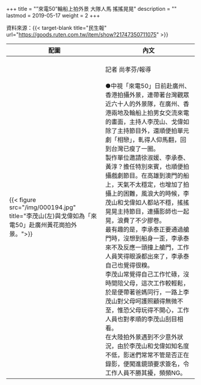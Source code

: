+++
title = "”來電50”輪船上拍外景 大隊人馬 搖搖晃晃"
description = ""
lastmod = 2019-05-17
weight = 2
+++

資料來源：{{< target-blank title="民生報" url="https://goods.ruten.com.tw/item/show?21747350711075" >}}

配圖  | 內文 
--------------|-------
{{< figure src="/img/000194.jpg" title="李茂山(左)與戈偉如為「來電50」赴廣州黃花崗拍外景。">}}|<br>記者 尚孝芬/報導<br><br>●中視「來電50」日前赴廣州、香港拍攝外景，連帶著台灣觀眾近六十人的外景隊，在廣州、香港兩地及輪船上拍男女交流來電的畫面，主持人李茂山、戈偉如除了主持節目外，還順便拍單元劇「相戀」，軋得人仰馬翻，回到台灣已瘦了一圈。<br>製作單位邀請徐淑媛、李承泰、黃淳？擔任特別來賓，也順便拍攝戲劇節目。在高雄到澳門的船上，天氣不太穩定，也增加了拍攝上的困難，風浪大的時候，李茂山和戈偉如人都站不穩，搖搖晃晃主持節目，連攝影師也一起晃，浪費了不少膠卷。<br>最有趣的是，李承泰正要通過艙門時，沒想到船身一歪，李承泰來不及反應一頭撞上艙門，工作人員笑得眼淚都出來了，李承泰自己也覺得很糗。<br>李茂山常覺得自己工作忙碌，沒時間陪父母，這次工作較輕鬆，於是便帶著爸媽同行，一路上李茂山對父母呵護照顧得無微不至，惟恐父母玩得不開心，工作人員也對孝順的李茂山刮目相看。<br>在大陸拍外景遇到不少意外狀況，由於李茂山和戈偉如知名度不低，影迷們常常不管是否正在錄影，便闖進鏡頭要求簽名，令工作人員不勝其擾，頻頻NG。
